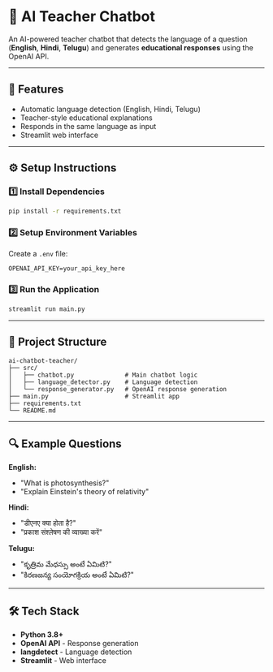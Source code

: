 # 🤖 AI Teacher Chatbot

An AI-powered teacher chatbot that detects the language of a question (**English**, **Hindi**, **Telugu**) and generates **educational responses** using the OpenAI API.

---

## 🚀 Features

- Automatic language detection (English, Hindi, Telugu)
- Teacher-style educational explanations
- Responds in the same language as input
- Streamlit web interface

---

## ⚙️ Setup Instructions

### 1️⃣ Install Dependencies
```bash
pip install -r requirements.txt
```

### 2️⃣ Setup Environment Variables
Create a `.env` file:
```env
OPENAI_API_KEY=your_api_key_here
```

### 3️⃣ Run the Application
```bash
streamlit run main.py
```

---

## 📂 Project Structure

```
ai-chatbot-teacher/
├── src/
│   ├── chatbot.py              # Main chatbot logic
│   ├── language_detector.py    # Language detection
│   └── response_generator.py   # OpenAI response generation
├── main.py                     # Streamlit app
├── requirements.txt
└── README.md
```

---

## 🔍 Example Questions

**English:**
- "What is photosynthesis?"
- "Explain Einstein's theory of relativity"

**Hindi:**
- "डीएनए क्या होता है?"
- "प्रकाश संश्लेषण की व्याख्या करें"

**Telugu:**
- "కృత్రిమ మేధస్సు అంటే ఏమిటి?"
- "కిరణజన్య సంయోగక్రియ అంటే ఏమిటి?"

---

## 🛠 Tech Stack

- **Python 3.8+**
- **OpenAI API** - Response generation
- **langdetect** - Language detection
- **Streamlit** - Web interface

